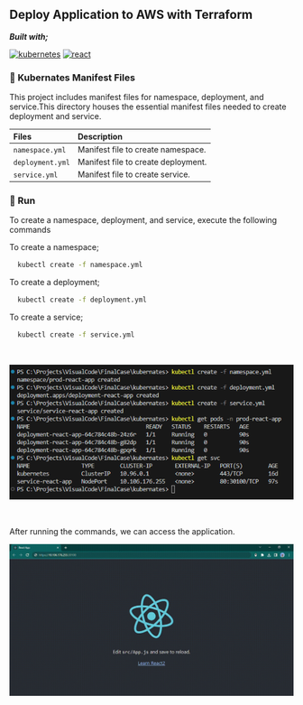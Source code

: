 ## Deploy Application to AWS with Terraform

**_Built with;_**

[![kubernetes][#kubernetes]][@kubernetes] [![react][#react]][@react]

### :file_folder: Kubernates Manifest Files

This project includes manifest files for namespace, deployment, and service.This directory houses the essential manifest files needed to create deployment and service.<br>

| Files | Description|
| :-------- |:------------------------- |
| `namespace.yml` |Manifest file to create namespace.|
| `deployment.yml` |Manifest file to create deployment.|
| `service.yml` |Manifest file to create service.|

### :hammer: Run

To create a namespace, deployment, and service, execute the following commands


To create a namespace;

```bash
  kubectl create -f namespace.yml
```
To create a deployment;

```bash
  kubectl create -f deployment.yml
```
To create a service;

```bash
  kubectl create -f service.yml
```
<br>
<p ><img src="https://github.com/regaipaydogdu/final-case-devops-bootcamp/blob/main/assets/images/kubernates-run-manifest.PNG" alt="Kubernates"></a></p>
<br>

After running the commands, we can access the application.

![Kubernates React][#kubernates-react]



[#kubernates-react]: https://github.com/regaipaydogdu/final-case-devops-bootcamp/blob/main/assets/images/react-kubernates-gif.gif

[#react]: https://img.shields.io/badge/React-20232A?style=flat&logo=react&logoColor=61DAFB
[#docker]: https://img.shields.io/badge/Docker-2CA5E0?style=flat&logo=docker&logoColor=white
[#kubernetes]: https://img.shields.io/badge/Kubernetes-326ce5.svg?&style=flat&logo=kubernetes&logoColor=white

[@react]: https://reactjs.org/
[@docker]: https://www.docker.com/
[@kubernetes]: https://kubernetes.io/
